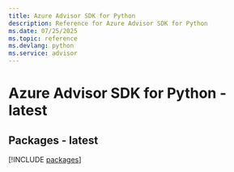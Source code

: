 ```yaml
---
title: Azure Advisor SDK for Python
description: Reference for Azure Advisor SDK for Python
ms.date: 07/25/2025
ms.topic: reference
ms.devlang: python
ms.service: advisor
---
```

# Azure Advisor SDK for Python - latest
## Packages - latest
[!INCLUDE [packages](advisor-index.md)]
